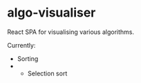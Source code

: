 # algo-visualiser

React SPA for visualising various algorithms.

Currently:
- Sorting
- - Selection sort
